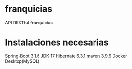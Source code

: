 # franquicias
API RESTful franquicias

# Instalaciones necesarias
Spring-Boot 3.1.6
JDK 17
Hibernate 6.3.1
maven 3.9.9
Docker Desktop(MySQL)
